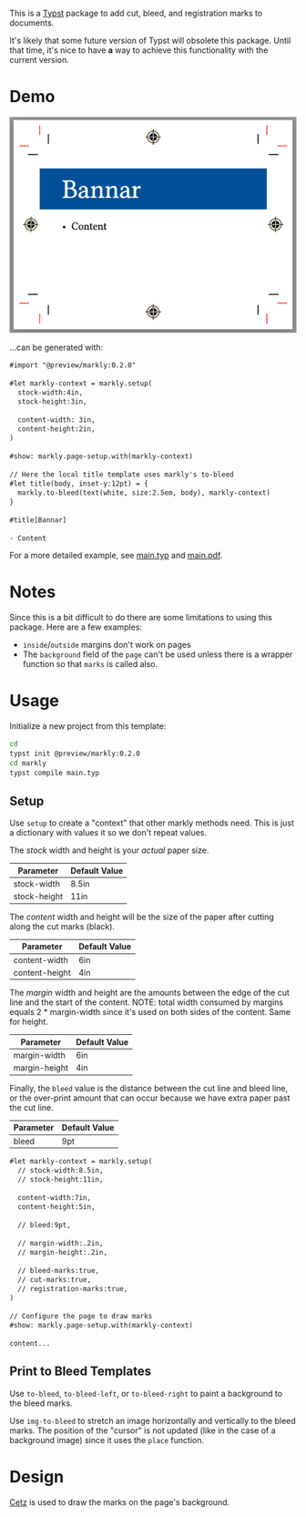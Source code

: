 This is a [Typst](https://github.com/typst/typst) package to add cut, bleed, and registration marks to documents.

It's likely that some future version of Typst will obsolete this package.  Until that time, it's nice to have **a** way to achieve this functionality with the current version.


# Demo

![Markly Demo](img.png)

...can be generated with:

```typst
#import "@preview/markly:0.2.0"

#let markly-context = markly.setup(
  stock-width:4in,
  stock-height:3in,

  content-width: 3in,
  content-height:2in,
)

#show: markly.page-setup.with(markly-context)

// Here the local title template uses markly's to-bleed
#let title(body, inset-y:12pt) = {
  markly.to-bleed(text(white, size:2.5em, body), markly-context)
}

#title[Bannar]

- Content
```


For a more detailed example, see [main.typ](example/main.typ) and [main.pdf](example/main.pdf).

# Notes

Since this is a bit difficult to do there are some limitations to using this package.  Here are a few examples:

* `inside`/`outside` margins don't work on pages
* The `background` field of the `page` can't be used unless there is a wrapper function so that `marks` is called also.


# Usage

Initialize a new project from this template:

```sh
cd
typst init @preview/markly:0.2.0
cd markly
typst compile main.typ
```

## Setup

Use `setup` to create a "context" that other markly methods need.  This is just a dictionary with values it so we don't repeat values.

The *stock* width and height is your *actual* paper size.

| Parameter     | Default Value
| ------------- | --------------
| stock-width   | 8.5in
| stock-height  | 11in

The *content* width and height will be the size of the paper after cutting along the cut marks (black).

| Parameter      | Default Value
| -------------  | --------------
| content-width  | 6in
| content-height | 4in

The *margin* width and height are the amounts between the edge of the cut line and the start of the content.  NOTE: total width consumed by margins equals 2 * margin-width since it's used on both sides of the content.  Same for height.

| Parameter     | Default Value
| ------------- | --------------
| margin-width  | 6in
| margin-height | 4in

Finally, the `bleed` value is the distance between the cut line and bleed line, or the over-print amount that can occur because we have extra paper past the cut line.

| Parameter     | Default Value
| ------------- | --------------
| bleed         | 9pt


```typst
#let markly-context = markly.setup(
  // stock-width:8.5in,
  // stock-height:11in,

  content-width:7in,
  content-height:5in,

  // bleed:9pt,

  // margin-width:.2in,
  // margin-height:.2in,

  // bleed-marks:true,
  // cut-marks:true,
  // registration-marks:true,
)

// Configure the page to draw marks
#show: markly.page-setup.with(markly-context)

content...

```

## Print to Bleed Templates

Use `to-bleed`, `to-bleed-left`, or `to-bleed-right` to paint a background to the bleed marks.

Use `img-to-bleed` to stretch an image horizontally and vertically to the bleed marks.  The position of the "cursor" is not updated (like in the case of a background image) since it uses the `place` function.


# Design

[Cetz](https://github.com/cetz-package/cetz) is used to draw the marks on the page's background.
